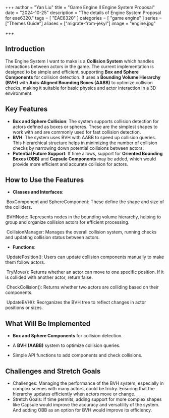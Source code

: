 +++
author = "Yan Liu"
title = "Game Engine II Engine System Proposal"
date = "2024-10-25"
description = "The details of Engine System Proposal for eae6320."
tags = [
    "EAE6320"
]
categories = [
    "game engine"
]
series = ["Themes Guide"]
aliases = ["migrate-from-jekyl"]
image = "engine.jpg"

+++

## Introduction

The Engine System I want to make is a **Collision System** which handles interactions between actors in the game. The current implementation is designed to be simple and efficient, supporting **Box** **and Sphere Components** for collision detection. It uses a **Bounding Volume Hierarchy (BVH)** with **Axis-Aligned Bounding Boxes (AABB)** to optimize collision checks, making it suitable for basic physics and actor interaction in a 3D environment.

 

## Key Features

- **Box and Sphere Collision**: The system supports collision detection for actors defined as boxes or spheres. These are the simplest shapes to work with and are commonly used for fast collision detection.
- **BVH**: The system uses BVH with AABB to speed up collision queries. This hierarchical structure helps in minimizing the number of collision checks by narrowing down potential collisions between actors.
- **Potential Future Support**: If time allows, support for **Oriented Bounding Boxes (OBB)** and **Capsule Components** may be added, which would provide more efficient and accurate collision for actors.

 

## How to Use the Features

- **Classes and Interfaces**: 

​	BoxComponent and SphereComponent: These define the shape and size of the colliders.

​	BVHNode: Represents nodes in the bounding volume hierarchy, helping to group and organize collision actors for efficient processing.

​	CollisionManager: Manages the overall collision system, running checks and updating collision status between actors.

 

- **Functions**:

​	UpdatePosition(): Users can update collision components manually to make them follow actors.

​	TryMove(): Returns whether an actor can move to one specific position. If it is collided with another actor, return false.

​	CheckCollision(): Returns whether two actors are colliding based on their components.

​	UpdateBVH(): Reorganizes the BVH tree to reflect changes in actor positions or sizes.

 

## What Will Be Implemented

- **Box and Sphere Components** for collision detection.

- A **BVH (AABB)** system to optimize collision queries.
- Simple API functions to add components and check collisions.

 

## Challenges and Stretch Goals

- Challenges: Managing the performance of the BVH system, especially in complex scenes with many actors, could be tricky. Ensuring that the hierarchy updates efficiently when actors move or change.
- Stretch Goals: If time permits, adding support for more complex shapes like Capsule would improve the accuracy and versatility of the system. And adding OBB as an option for BVH would improve its efficiency.
